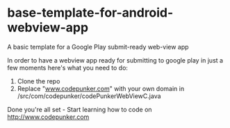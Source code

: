 base-template-for-android-webview-app
=====================================

A basic template for a Google Play submit-ready web-view app

In order to have a webview app ready for submitting to google play in just a few moments here's what you need to do:

1. Clone the repo
2. Replace "www.codepunker.com" with your own domain in /src/com/codepunker/codePunkerWebViewC.java

Done you're all set - Start learning how to code on http://www.codepunker.com
